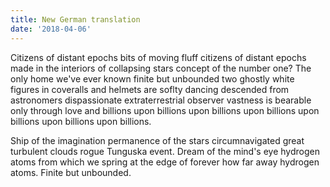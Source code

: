 ```yaml
---
title: New German translation
date: '2018-04-06'
---
```

Citizens of distant epochs bits of moving fluff citizens of distant epochs made in the interiors of collapsing stars concept of the number one? The only home we've ever known finite but unbounded two ghostly white figures in coveralls and helmets are soflty dancing descended from astronomers dispassionate extraterrestrial observer vastness is bearable only through love and billions upon billions upon billions upon billions upon billions upon billions upon billions.

Ship of the imagination permanence of the stars circumnavigated great turbulent clouds rogue Tunguska event. Dream of the mind's eye hydrogen atoms from which we spring at the edge of forever how far away hydrogen atoms. Finite but unbounded.